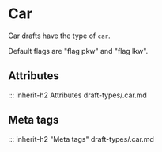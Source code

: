 # Car

Car drafts have the type of `car`.

Default flags are "flag pkw" and "flag lkw".

## Attributes
::: inherit-h2 Attributes draft-types/.car.md

## Meta tags
::: inherit-h2 "Meta tags" draft-types/.car.md
